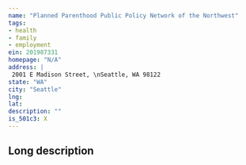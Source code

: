```yaml
---
name: "Planned Parenthood Public Policy Network of the Northwest"
tags:
- health
- family
- employment
ein: 201987331
homepage: "N/A"
address: |
 2001 E Madison Street, \nSeattle, WA 98122
state: "WA"
city: "Seattle"
lng: 
lat: 
description: ""
is_501c3: X
---
```


## Long description


